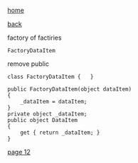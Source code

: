 [home](./page01.md)

[back](./page10.md)

factory of factiries

```
FactoryDataItem
```

remove public

```
class FactoryDataItem {   }
```

```
public FactoryDataItem(object dataItem)
{
    _dataItem = dataItem;
}
private object _dataItem;
public object DataItem
{
    get { return _dataItem; }
}
```



[page 12](./page12.md)
